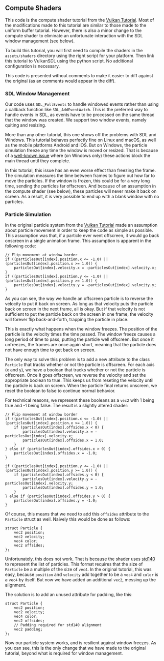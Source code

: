 Compute Shaders
--------

This code is the compute shader tutorial from the 
[Vulkan Tutorial](https://vulkan-tutorial.com). Most of the modifications made
to this tutorial are similar to those made to the uniform buffer tutorial.
However, there is also a minor change to the compute shader to eliminate an
unfortunate interaction with the SDL window management (see below).

To build this tutorial, you will first need to compile the shaders in the
`assets/shaders` directory using the right script for your platform. Then
link this tutorial to VulkanSDL using the python script. No additional
configuration is necessary.

This code is presented without comments to make it easier to diff against 
the original (as an comments would appear in the diff).

### SDL Window Management

Our code uses `SDL_PollEvents` to handle windowed events rather than using a 
callback function like `SDL_AddEventWatch`. This is the preferred way to 
handle events in SDL, as events have to be processed on the same thread that
the window was created. We support two window events, namely quiting and 
resizing.

More than any other tutorial, this one shows off the problems with SDL and
Windows. This tutorial behaves perfectly fine on Linux and macOS, as well as
the mobile platforms Android and iOS. But on Windows, the particle simulation
freeze any time the window is moved or resized. That is because of a 
[well-known issue](https://github.com/libsdl-org/SDL/issues/1059) where 
(on Windows only) these actions block the main thread until they complete.

In this tutorial, this issue has an even worse effect than freezing the frame. 
The simulation measures the time between frames to figure out how far to move 
the particles. If the window is frozen, this could be for a very long time, 
sending the particles far offscreen. And because of an assumption in the compute 
shader (see below), these particles will never make it back on screen. As a 
result, it is very possible to end up with a blank window with no particles.

### Particle Simulation

In the original particle system from the 
[Vulkan Tutorial](https://vulkan-tutorial.com/Compute_Shader)
made an assumption about particle movement in order to keep the code as simple
as possible. This assumption was that, if a particle ever went offscreen, it 
would go back onscreen in a single animation frame. This assumption is 
apparent in the following code:

```
// Flip movement at window border
if ((particlesOut[index].position.x <= -1.0) || (particlesOut[index].position.x >= 1.0)) {
	particlesOut[index].velocity.x = -particlesOut[index].velocity.x;
}    
if ((particlesOut[index].position.y <= -1.0) || (particlesOut[index].position.y >= 1.0)) {
	particlesOut[index].velocity.y = -particlesOut[index].velocity.y;
}
```

As you can see, the way we handle an offscreen particle is to reverse the 
velocity to put it back on screen. As long as that velocity puts the particle
back on screen in the next frame, all is okay. But if that velocity is not
sufficient to put the particle back on the screen in one frame, the velocity
will forever flip back-and-forth, trapping the particle in place.

This is exactly what happens when the window freezes. The position of the
particle is the velocity times the time passed. The window freeze causes a long
period of time to pass, putting the particle well offscreen. But once it 
unfreezes, the frames are once again short, meaning that the particle does not
have enough time to get back on screen.

The only way to solve this problem is to add a new attribute to the class
`Particle` that tracks whether or not the particle is offscreen. For each
axis (x and y), we have a boolean that tracks whether or not the particle is
offscreen. Once it goes offscreen, we reverse the velocity and set the 
appropriate boolean to true. This keeps us from reseting the velocity until
the particle is back on screen. When the particle final returns onscreen, we
reset the boolean to false to continue normal behavior.

For technical reasons, we represent these booleans as a `vec2` with 1 being
true and -1 being false. The result is a slightly altered shader:

```
// Flip movement at window border
if ((particlesOut[index].position.x <= -1.0) || (particlesOut[index].position.x >= 1.0)) {
    if (particlesOut[index].offsides.x < 0) {
        particlesOut[index].velocity.x = -particlesOut[index].velocity.x;
        particlesOut[index].offsides.x = 1.0;
    }
} else if (particlesOut[index].offsides.x > 0) {
    particlesOut[index].offsides.x = -1.0;
}
    
if ((particlesOut[index].position.y <= -1.0) || (particlesOut[index].position.y >= 1.0)) {
    if (particlesOut[index].offsides.y < 0) {
        particlesOut[index].velocity.y = -particlesOut[index].velocity.y;
        particlesOut[index].offsides.y = 1.0;
    }
} else if (particlesOut[index].offsides.y > 0) {
    particlesOut[index].offsides.y = -1.0;
}
```

Of course, this means that we need to add this `offsides` attribute to the 
`Particle` struct as well.  Naively this would be done as follows:

```
struct Particle {
	vec2 position;
	vec2 velocity;
    vec4 color;
    vec2 offsides;
};
```

Unfortunately, this does not work. That is because the shader uses 
[std140](https://registry.khronos.org/OpenGL/specs/gl/glspec45.core.pdf#page=159) 
to represent the list of particles. This format requires that the size of
`Particle` be a multiple of the size of `vec4`. In the original tutorial, this
was easy, because `position` and `velocity` add together to be a `vec4` and
`color` is a `vec4` by itself.  But now we have added an additional `vec2`,
messing up the alignment.

The solution is to add an unused attribute for padding, like this:

```
struct Particle {
	vec2 position;
	vec2 velocity;
    vec4 color;
    vec2 offsides;
    // Padding required for std140 alignment
    vec2 padding;
};
```

Now our particle system works, and is resilient against window freezes. As you
can see, this is the only change that we have made to the original tutorial,
beyond what is required for window management.